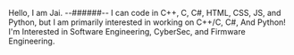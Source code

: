 Hello, I am Jai.
--######--
I can code in C++, C, C#, HTML, CSS, JS, and Python, but I am primarily interested in working on C++/C, C#, And Python!
I'm Interested in Software Engineering, CyberSec, and Firmware Engineering.
